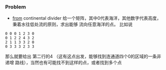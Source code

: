 ### Problem
- [from](http://www.mitbbs.com/article_t1/JobHunting/32882153_0_1.html)
continental divider
给一个矩阵，其中0代表海洋，其他数字代表高度，秉着水往低处流的原则，求出能够
流向任意海洋的点。 比如说
```
0 0 0 1 2 3 0
0 1 2 2 4 3 2
2 1 1 3 3 2 0
0 3 3 3 2 3 3
```

那么就要给出 第二行的4 （这有这点出发，能够找到连通道四个0的区域的一条非递增
路线），当然也有可能找不到这样的点，或者找到多个点
